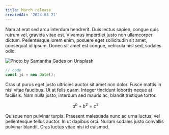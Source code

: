 ```yaml
---
title: March release
createdAt: '2024-03-21'
---
```


Nam at erat sed arcu interdum hendrerit. Duis lectus sapien, congue quis rutrum vel, gravida vitae est. Vivamus imperdiet justo non ullamcorper dictum. Pellentesque lorem enim, posuere eget sollicitudin sit amet, consequat id ipsum. Donec sit amet est congue, vehicula nisl sed, sodales odio.

![Photo by <a href="https://unsplash.com/@srosinger3997?utm_source=unsplash&utm_medium=referral&utm_content=creditCopyText">Samantha Gades</a> on <a href="https://unsplash.com/?utm_source=unsplash&utm_medium=referral&utm_content=creditCopyText">Unsplash</a>](/static/release-1.jpg)

```js
// code
const js = new Date();
```

Cras ut purus eget justo ultricies auctor sit amet non dolor. Fusce mattis in nisl vitae faucibus. Ut at felis quam. Integer tincidunt lobortis neque at facilisis. Nam nulla justo, interdum sed mauris ac, blandit tristique tortor.

$$
a^b + b^2 = c^2
$$

Quisque non pulvinar turpis. Praesent malesuada nunc ac urna luctus, vel pellentesque tellus auctor. In ut dapibus orci. Nullam sodales justo convallis pulvinar blandit. Cras luctus vitae nisi id euismod.
